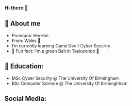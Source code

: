 ### Hi there 👋

## 📝 About me

- Pronouns: He/Him
- From: Wales 󠁧󠁢󠁷󠁬󠁳󠁿🏴󠁧󠁢󠁷󠁬󠁳󠁿
- I’m currently learning Game Dev / Cyber Secuirty
- 🥋 Fun fact: I'm a green Belt in Taekwondo 🥋

## 📝 Education:

- MSc Cyber Security @ The University Of Birmingham
- BSc Computer Science @ The University Of Birminghham

## Social Media:
